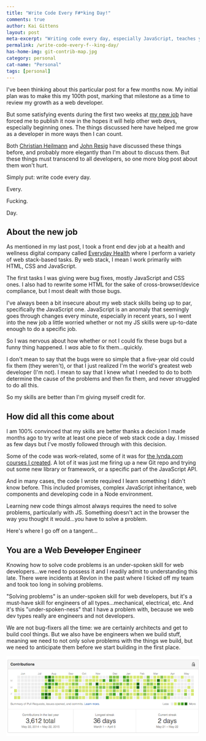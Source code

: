 ```yaml
---
title: "Write Code Every F#*king Day!"
comments: true
author: Kai Gittens
layout: post
meta-excerpt: "Writing code every day, especially JavaScript, teaches you to solve problems: the KEY skill-set needed to be a web developer."
permalink: /write-code-every-f--king-day/
has-home-img: git-contrib-map.jpg
category: personal
cat-name: "Personal"
tags: [personal]
---
```

I've been thinking about this particular post for a few months now. My initial plan was to make this my 100th post, marking that milestone as a time to review my growth as a web developer.

But some satisfying events during the first two weeks at [my new job](/revlon/ "Read about kaidez leaving Revlon") have forced me to publish it now in the hopes it will help other web devs, especially beginning ones. The things discussed here have helped me grow as a developer in more ways then I can count.

Both [Christian Heilmann](http://christianheilmann.com/2013/05/10/justcode/ "Read '#JUSTCODE' by Christian Heilmann") and [John Resig](http://ejohn.org/blog/write-code-every-day/ "Read 'Write Code Every Day' by John Resig") have discussed these things before, and probably more elegantly than I'm about to discuss them. But these things must transcend to all developers, so one more blog post about them won't hurt.

Simply put: write code every day.

Every.

Fucking.

Day.

## About the new job
As mentioned in my last post, I took a front end dev job at a health and wellness digital company called [Everyday Health](http://www.everydayhealth.com/ "Visit Everyday Health") where I perform a variety of web stack-based tasks. By web stack, I mean I work primarily with HTML, CSS and JavaScript.

The first tasks I was giving were bug fixes, mostly JavaScript and CSS ones. I also had to rewrite some HTML for the sake of cross-browser/device compliance, but I most dealt with those bugs. 

I've always been a bit insecure about my web stack skills being up to par, specifically the JavaScript one. JavaScript is an anomaly that seemingly goes through changes every minute, especially in recent years, so I went into the new job a little worried whether or not my JS skills were up-to-date enough to do a specific job.

So I was nervous about how whether or not I could fix these bugs but a funny thing happened. I _was_ able to fix them...quickly.

I don't mean to say that the bugs were so simple that a five-year old could fix them (they weren't), or that I just realized I'm the world's greatest web developer (I'm not). I mean to say that I knew what I needed to do to both determine the cause of the problems and then fix them, and never struggled to do all this.

So my skills are better than I'm giving myself credit for.

## How did all this come about

I am 100% convinced that my skills are better thanks a decision I made months ago to try write at least one piece of web stack code a day. I missed as few days but I've mostly followed through with this decision.

Some of the code was work-related, some of it was for [the lynda.com courses I created](/lynda-kaidez/ "Read about the lynda.com courses I created"). A lot of it was just me firing up a new Git repo and trying out some new library or framework, or a specific part of the JavaScript API.

And in many cases, the code I wrote required I learn something I didn't know before. This included promises, complex JavaScript inheritance, web components and developing code in a Node environment.

Learning new code things almost always requires the need to solve problems, particularly with JS. Something doesn't act in the browser the way you thought it would...you have to solve a problem.

Here's where I go off on a tangent...

## You are a Web ~~Developer~~ Engineer

Knowing how to solve code problems is an under-spoken skill for web developers...we need to possess it and I readily admit to understanding this late. There were incidents at Revlon in the past where I ticked off my team and took too long in solving problems.

"Solving problems" is an under-spoken skill for web developers, but it's a must-have skill for engineers of all types...mechanical, electrical, etc.  And it's this "under-spoken-ness" that I have a problem with, because we web dev types really are engineers and not developers.

We are not bug-fixers all the time: we are certainly architects and get to build cool things. But we also have be engineers when we build stuff, meaning we need to not only solve problems with the things we build, but we need to anticipate them before we start building in the first place.

<img src="/img/git-contrib-map.jpg" class="imgBorderMaxWidth" alt="kaidez GitHub Contribution Map" />